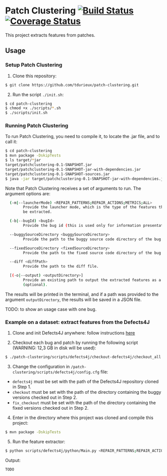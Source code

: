 # Patch Clustering [![Build Status](https://travis-ci.org/tdurieux/patch-clustering.svg?branch=master)](https://travis-ci.org/tdurieux/patch-clustering) [![Coverage Status](https://coveralls.io/repos/github/tdurieux/patch-clustering/badge.svg?branch=master)](https://coveralls.io/github/tdurieux/patch-clustering?branch=master)

This project extracts features from patches.

## Usage

### Setup Patch Clustering

1. Clone this repository:

```bash
$ git clone https://github.com/tdurieux/patch-clustering.git
```

2. Run the script `./init.sh`:

```bash
$ cd patch-clustering
$ chmod +x ./scripts/*.sh
$ ./scripts/init.sh
```

### Running Patch Clustering

To run Patch Clustering, you need to compile it, to locate the .jar file, and to call it:

```bash
$ cd patch-clustering
$ mvn package -DskipTests
$ ls target/*jar
target/patchclustering-0.1-SNAPSHOT.jar
target/patchclustering-0.1-SNAPSHOT-jar-with-dependencies.jar
target/patchclustering-0.1-SNAPSHOT-sources.jar
$ java -jar target/patchclustering-0.1-SNAPSHOT-jar-with-dependencies.jar <arguments>
```

Note that Patch Clustering receives a set of arguments to run. The argument options are:

```bash
  (-m|--launcherMode) <REPAIR_PATTERNS;REPAIR_ACTIONS;METRICS;ALL>
        Provide the launcher mode, which is the type of the features that will
        be extracted.

  (-b|--bugId) <bugId>
        Provide the bug id (this is used only for information presentation).

  --buggySourceDirectory <buggySourceDirectory>
        Provide the path to the buggy source code directory of the bug.

  --fixedSourceDirectory <fixedSourceDirectory>
        Provide the path to the fixed source code directory of the bug.

  --diff <diffPath>
        Provide the path to the diff file.

  [(-o|--output) <outputDirectory>]
        Provide an existing path to output the extracted features as a JSON file
        (optional).
```

The results will be printed in the terminal, and if a path was provided to the argument `outputDirectory`, the results will be saved in a JSON file.  

TODO: to show an usage case with one bug.

### Example on a dataset: extract features from the Defects4J

1. Clone and init Defects4J anywhere: follow instructions [here](https://github.com/rjust/defects4j)

2. Checkout each bug and patch by running the following script (WARNING: 12,3 GB in disk will be used):

```bash
$ ./patch-clustering/scripts/defects4j/checkout-defects4j/checkout_all.sh
```

3. Change the configuration in `/patch-clustering/scripts/defects4j/config.cfg` file:

- `defects4j` must be set with the path of the Defects4J repository cloned in Step 1.
- `checkout` must be set with the path of the directory containing the buggy versions checked out in Step 2.
- `fix_checkout` must be set with the path of the directory containing the fixed versions checked out in Step 2.

4. Enter in the directory where this project was cloned and compile this project:

```bash
$ mvn package -DskipTests
```

5. Run the feature extractor:

```bash
$ python scripts/defects4j/python/Main.py <REPAIR_PATTERNS;REPAIR_ACTIONS;METRICS;ALL>
```

Output:
```csv
TODO
```
